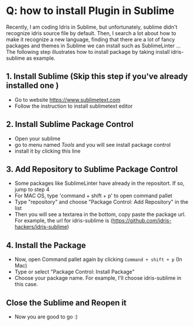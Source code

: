 # Q: how to install Plugin in Sublime
Recently, I am coding Idris in Sublime, but unfortunately, sublime didn't recognize idris source file by default. Then, I search a lot about how to make it recognize a new language, finding that there are a lot of fancy packages and themes in Sublime we can install such as SublimeLinter ... 
The following step illustrates how to install package by taking install idris-sublime as example.

## 1. Install Sublime (Skip this step if you've already installed one )
  - Go to website https://www.sublimetext.com 
  - Follow the instruction to install sublimetext editor

## 2. Install Sublime Package Control
  - Open your sublime
  - go to menu named *Tools* and you will see install package control
  - install it by clicking this line

## 3. Add Repository to Sublime Package Control
  - Some packages like SublimeLinter have already in the repositort. If so, jump to step 4
  - For MAC OS, type 'command + shift + p' to open command pallet
  - Type "repository" and choose "Package Control: Add Repository" in the list
  - Then you will see a textarea in the bottom, copy paste the package url. For example, the url for idris-sublime is (https://github.com/idris-hackers/idris-sublime)  

## 4. Install the Package
  - Now, open Command pallet again by clicking `Command + shift + p` (In Mac)
  - Type or select "Package Control: Install Package"
  - Choose your package name. For example, I'll choose idris-sublime in this case.

## Close the Sublime and Reopen it
  - Now you are good to go :)
